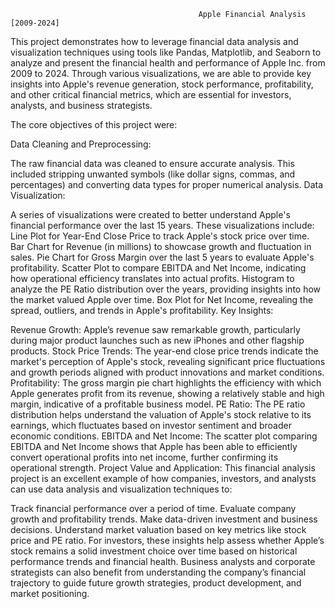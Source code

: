                                               Apple Financial Analysis [2009-2024]


This project demonstrates how to leverage financial data analysis and visualization techniques using tools like Pandas, Matplotlib, and Seaborn to analyze and present the financial health and performance of Apple Inc. from 2009 to 2024. Through various visualizations, we are able to provide key insights into Apple's revenue generation, stock performance, profitability, and other critical financial metrics, which are essential for investors, analysts, and business strategists.





The core objectives of this project were:

Data Cleaning and Preprocessing:

The raw financial data was cleaned to ensure accurate analysis. This included stripping unwanted symbols (like dollar signs, commas, and percentages) and converting data types for proper numerical analysis. Data Visualization:

A series of visualizations were created to better understand Apple's financial performance over the last 15 years. These visualizations include: Line Plot for Year-End Close Price to track Apple's stock price over time. Bar Chart for Revenue (in millions) to showcase growth and fluctuation in sales. Pie Chart for Gross Margin over the last 5 years to evaluate Apple's profitability. Scatter Plot to compare EBITDA and Net Income, indicating how operational efficiency translates into actual profits. Histogram to analyze the PE Ratio distribution over the years, providing insights into how the market valued Apple over time. Box Plot for Net Income, revealing the spread, outliers, and trends in Apple's profitability. Key Insights:

Revenue Growth: Apple’s revenue saw remarkable growth, particularly during major product launches such as new iPhones and other flagship products. Stock Price Trends: The year-end close price trends indicate the market's perception of Apple's stock, revealing significant price fluctuations and growth periods aligned with product innovations and market conditions. Profitability: The gross margin pie chart highlights the efficiency with which Apple generates profit from its revenue, showing a relatively stable and high margin, indicative of a profitable business model. PE Ratio: The PE ratio distribution helps understand the valuation of Apple's stock relative to its earnings, which fluctuates based on investor sentiment and broader economic conditions. EBITDA and Net Income: The scatter plot comparing EBITDA and Net Income shows that Apple has been able to efficiently convert operational profits into net income, further confirming its operational strength. Project Value and Application: This financial analysis project is an excellent example of how companies, investors, and analysts can use data analysis and visualization techniques to:

Track financial performance over a period of time. Evaluate company growth and profitability trends. Make data-driven investment and business decisions. Understand market valuation based on key metrics like stock price and PE ratio. For investors, these insights help assess whether Apple’s stock remains a solid investment choice over time based on historical performance trends and financial health. Business analysts and corporate strategists can also benefit from understanding the company’s financial trajectory to guide future growth strategies, product development, and market positioning.

